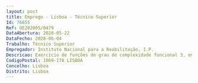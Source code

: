 ```yaml
--- 
layout: post
title: Emprego - Lisboa - Técnico Superior
Id: 76655
Ref: OE202005/0479
DataAbertura: 2020-05-22
DataFecho: 2020-06-04
Trabalho: Técnico Superior
Empregador: Instituto Nacional para a Reabilitação, I.P.
Descricao: Exercício de funções de grau de complexidade funcional 3, em conformidade com o Anexo à LTFP, nas áreas de competências inerentes ao Gabinetede Investigação e Desenvolvimento (GID), previstas no n.º 2 do artigo 3.º da Portaria n.º 220 2012,de 20 de julho, designadamente, elaborar pareceres técnicos na área da acessibilidade ao meioedificado, serviços e equipamentos, acompanhar estudos científicos e técnicos no âmbito da acessibilidade,elaborar documentação com vista à sensibilização, divulgação e aplicação dos conceitose normas da acessibilidade para todos, organizar processos e emitir pareceres relativos à temáticada acessibilidade em transportes (públicos e privados) com vista à tomada de medidas legislativase de âmbito social relacionadas com este tema, colaborar com várias entidades na elaboração depareceres técnicos relativos a questões de acessibilidade e ao cumprimento das normas técnicasdo Decreto  Lei n.º 163 2006, de 8 de agosto, alterado pelo Decreto  Lei n.º 125 2017, de 4 de outubro,acompanhar ações de fiscalização às instalações e espaços circundantes da administraçãocentral e dos institutos públicos que revistam a natureza de serviços personalizados e de fundospúblicos, participar nos processos de elaboração e revisão dos instrumentos de gestão territorial,designadamente planos diretores municipais, planos de urbanização e de planos de pormenor,promover a aplicação dos conceitos vertidos na Convenção sobre os Direitos das Pessoas comDeficiência, promover projetos e programas que contribuam para a melhoria da qualidade de vidadas pessoas com deficiência, identificar áreas de incidência prioritária de estudos de naturezacientífica e técnica e propor incentivos à investigação nesses domínios.
CodigoPostal: 1069-178 LISBOA
Concelho: Lisboa
Distrito: Lisboa
--- 
```

